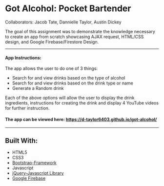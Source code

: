 # Got Alcohol: Pocket Bartender

Collaborators: Jacob Tate, Dannielle Taylor, Austin Dickey

The goal of this assignment was to demonstrate the knowledge necessary to create an app from scratch showcasing AJAX request, HTML/CSS design, and Google Firebase/Firestore Design.

----------------------------------------

#### App Instructions:

The app allows the user to do one of 3 things:
   * Search for and view drinks based on the type of alcohol
   * Search for and view drinks based on the drink type or name
   * Generate a Random drink

Each of the above options will allow the user to display the drink ingredients, instructions for creating the drink and display 4 YouTube videos for further instruction.


#### The app can be viewed here:  https://d-taylor6403.github.io/got-alcohol/

--------------------------------------

## Built With:
* HTML5
* CSS3
* [Bootstrap-Framework](http://getbootstrap.com/)
* Javascript
* [jQuery-Javascript Library](https://api.jquery.com/)
* [Google Firebase](https://firebase.google.com/)
